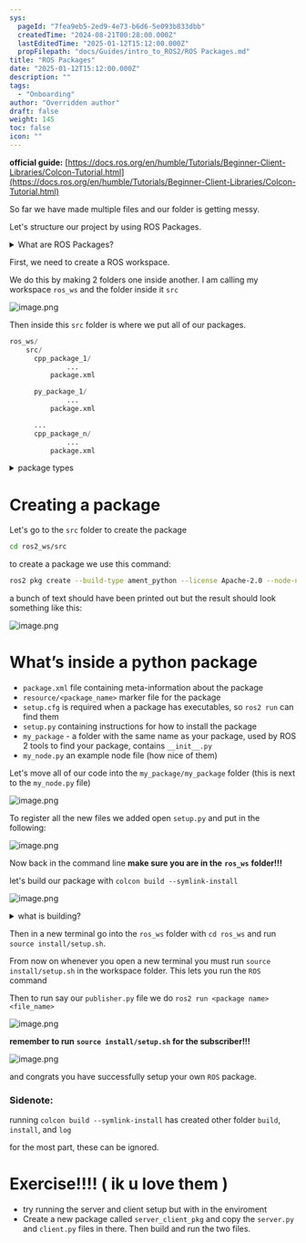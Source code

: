 ```yaml
---
sys:
  pageId: "7fea9eb5-2ed9-4e73-b6d6-5e093b833dbb"
  createdTime: "2024-08-21T00:28:00.000Z"
  lastEditedTime: "2025-01-12T15:12:00.000Z"
  propFilepath: "docs/Guides/intro_to_ROS2/ROS Packages.md"
title: "ROS Packages"
date: "2025-01-12T15:12:00.000Z"
description: ""
tags:
  - "Onboarding"
author: "Overridden author"
draft: false
weight: 145
toc: false
icon: ""
---
```


**official guide:** [https://docs.ros.org/en/humble/Tutorials/Beginner-Client-Libraries/Colcon-Tutorial.html](https://docs.ros.org/en/humble/Tutorials/Beginner-Client-Libraries/Colcon-Tutorial.html)

So far we have made multiple files and our folder is getting messy.

Let's structure our project by using ROS Packages.

<details>

<summary>What are ROS Packages?</summary>

ROS Packages are, as the name implies, packages of code that are highly sharable between ROS developers.

They consist of a folder, `package.xml` file, and source code

```python
      cpp_package_1/
		      ... imagine much code files here ..
          package.xml
```

</details>

First, we need to create a ROS workspace.

We do this by making 2 folders one inside another. I am calling my workspace `ros_ws` and the folder inside it `src`

![image.png](https://prod-files-secure.s3.us-west-2.amazonaws.com/d518164a-d88e-44d1-a4ee-3adb3bd8bce0/70706947-fd18-4537-a67b-e12946812d31/image.png?X-Amz-Algorithm=AWS4-HMAC-SHA256&X-Amz-Content-Sha256=UNSIGNED-PAYLOAD&X-Amz-Credential=ASIAZI2LB466WPKSAUCR%2F20250307%2Fus-west-2%2Fs3%2Faws4_request&X-Amz-Date=20250307T070847Z&X-Amz-Expires=3600&X-Amz-Security-Token=IQoJb3JpZ2luX2VjEPf%2F%2F%2F%2F%2F%2F%2F%2F%2F%2FwEaCXVzLXdlc3QtMiJHMEUCIFbKZ%2Fhp%2BDIpIuVy6A27rev3CtV35zjOJh3KBEFN%2BcPlAiEAxizAkLRrUbSXfGl0jbAJcQwt3h%2BkXc620E3KuEcEECMq%2FwMIQBAAGgw2Mzc0MjMxODM4MDUiDOvYFPOgR14TjuKjOyrcAzChJolRiksALasmiyItky%2F9itoJ8VRE2N7ttufiFq3dGIKgGEhv9hj0ZTqlKrtQ0%2B%2BUzvmECIiIgctNvDPKehbG6wNul29OQm4CIHKo6MwISlAKBWVqOPJCEv2h7Hi3SSgV7fPGiR0txJ%2FHEtCfWwtlh7QeryrfBeUdxVONl8huCknk4Xvz1auuFJH324OkLANPGci7eR4isKnQ8Kb8n%2FvyrkQ0XZpBvkPgSiut2%2F0xcbVcAX6cgz0p2YL89ri0AZFg4M0DeZh7xIF0wtp%2B8DzUEN7V2VWSNc4ejCljJuvNhvVVNu3qtLbk9wAFlarpjFa4NHJ2tRuZn%2FrHHQOvgpZyABzpJ8LA9BLehZ3JSBK2Jn4pVLc3tUL4cPtc9rj1cY12lHJ79kfVD5R2QWiMcOiYallNqqcxWd7B%2FZ%2FDATOx31tPN09wrtdr8%2FseDraerU2Ih7fvd8a56Wd2YxBdwqCXF0MJ4kWo4uN7zWIn7208FMk%2F5be1aPupTYRAZUQNdV64qvYZFr9G%2FB660yQgVqO7Nk2IsLNZ%2BjV1IjTQKy9FpXKKr%2B0QH9TvWzi%2Fe8FYNHgypIga%2F5YLgrM4663zNnUbIZE2gbrY0yLK8%2B%2FFIjvHQcPuw5cN61SL7eGLMMSoqr4GOqUByoGpNX93M%2FxHRw7xPucjb2geVoGONlmsaH33dHRztDTgiA%2BJsk7DeUwjTLm4PVTNJSdP5j5zt6FDOr%2Ft08pOUGYyFss7cHvHf42LXTMARcg04D17pQHmhaHQldtrvmh4rwbSK6E8vMImfTkB9ugFNuJTYJfRtgrTUi8QSnBwh1bhktfP3RRT3deG2c9sx%2BA354h9JETGACkCTpypOz7jN8Ci1E2t&X-Amz-Signature=40b65b3354a2f2267228feac92d239788acec9da7ee4bee6d8d99fc5ea3ae6cd&X-Amz-SignedHeaders=host&x-id=GetObject)

Then inside this `src` folder is where we put all of our packages.

```python
ros_ws/
    src/
      cpp_package_1/
		      ...
          package.xml

      py_package_1/
		      ...
          package.xml

      ...
      cpp_package_n/
		      ...
          package.xml

```

<details>

<summary>package types</summary>

packages can be either `C++` or python.

the intern file structure is different for each but for this guide we will stick to creating python packages

</details>

# Creating a package

Let's go to the `src` folder to create the package

```bash
cd ros2_ws/src
```

to create a package we use this command:

```bash
ros2 pkg create --build-type ament_python --license Apache-2.0 --node-name my_node my_package
```

a bunch of text should have been printed out but the result should look something like this:

![image.png](https://prod-files-secure.s3.us-west-2.amazonaws.com/d518164a-d88e-44d1-a4ee-3adb3bd8bce0/e6cf1e3f-8512-4a3e-b131-079f800bf3e8/image.png?X-Amz-Algorithm=AWS4-HMAC-SHA256&X-Amz-Content-Sha256=UNSIGNED-PAYLOAD&X-Amz-Credential=ASIAZI2LB466WPKSAUCR%2F20250307%2Fus-west-2%2Fs3%2Faws4_request&X-Amz-Date=20250307T070847Z&X-Amz-Expires=3600&X-Amz-Security-Token=IQoJb3JpZ2luX2VjEPf%2F%2F%2F%2F%2F%2F%2F%2F%2F%2FwEaCXVzLXdlc3QtMiJHMEUCIFbKZ%2Fhp%2BDIpIuVy6A27rev3CtV35zjOJh3KBEFN%2BcPlAiEAxizAkLRrUbSXfGl0jbAJcQwt3h%2BkXc620E3KuEcEECMq%2FwMIQBAAGgw2Mzc0MjMxODM4MDUiDOvYFPOgR14TjuKjOyrcAzChJolRiksALasmiyItky%2F9itoJ8VRE2N7ttufiFq3dGIKgGEhv9hj0ZTqlKrtQ0%2B%2BUzvmECIiIgctNvDPKehbG6wNul29OQm4CIHKo6MwISlAKBWVqOPJCEv2h7Hi3SSgV7fPGiR0txJ%2FHEtCfWwtlh7QeryrfBeUdxVONl8huCknk4Xvz1auuFJH324OkLANPGci7eR4isKnQ8Kb8n%2FvyrkQ0XZpBvkPgSiut2%2F0xcbVcAX6cgz0p2YL89ri0AZFg4M0DeZh7xIF0wtp%2B8DzUEN7V2VWSNc4ejCljJuvNhvVVNu3qtLbk9wAFlarpjFa4NHJ2tRuZn%2FrHHQOvgpZyABzpJ8LA9BLehZ3JSBK2Jn4pVLc3tUL4cPtc9rj1cY12lHJ79kfVD5R2QWiMcOiYallNqqcxWd7B%2FZ%2FDATOx31tPN09wrtdr8%2FseDraerU2Ih7fvd8a56Wd2YxBdwqCXF0MJ4kWo4uN7zWIn7208FMk%2F5be1aPupTYRAZUQNdV64qvYZFr9G%2FB660yQgVqO7Nk2IsLNZ%2BjV1IjTQKy9FpXKKr%2B0QH9TvWzi%2Fe8FYNHgypIga%2F5YLgrM4663zNnUbIZE2gbrY0yLK8%2B%2FFIjvHQcPuw5cN61SL7eGLMMSoqr4GOqUByoGpNX93M%2FxHRw7xPucjb2geVoGONlmsaH33dHRztDTgiA%2BJsk7DeUwjTLm4PVTNJSdP5j5zt6FDOr%2Ft08pOUGYyFss7cHvHf42LXTMARcg04D17pQHmhaHQldtrvmh4rwbSK6E8vMImfTkB9ugFNuJTYJfRtgrTUi8QSnBwh1bhktfP3RRT3deG2c9sx%2BA354h9JETGACkCTpypOz7jN8Ci1E2t&X-Amz-Signature=f862927cb812d84db2af5f2ad5c7e907f78e8bcef44119abe45896160a422cf2&X-Amz-SignedHeaders=host&x-id=GetObject)

# What’s inside a python package

- `package.xml` file containing meta-information about the package
- `resource/<package_name>` marker file for the package
- `setup.cfg` is required when a package has executables, so `ros2 run` can find them
- `setup.py` containing instructions for how to install the package
- `my_package` - a folder with the same name as your package, used by ROS 2 tools to find your package, contains `__init__.py`
- `my_node.py` an example node file (how nice of them)

Let's move all of our code into the `my_package/my_package` folder (this is next to the `my_node.py` file)

![image.png](https://prod-files-secure.s3.us-west-2.amazonaws.com/d518164a-d88e-44d1-a4ee-3adb3bd8bce0/9ce58f11-0da9-4d3e-b86d-506a9685d378/image.png?X-Amz-Algorithm=AWS4-HMAC-SHA256&X-Amz-Content-Sha256=UNSIGNED-PAYLOAD&X-Amz-Credential=ASIAZI2LB466WPKSAUCR%2F20250307%2Fus-west-2%2Fs3%2Faws4_request&X-Amz-Date=20250307T070847Z&X-Amz-Expires=3600&X-Amz-Security-Token=IQoJb3JpZ2luX2VjEPf%2F%2F%2F%2F%2F%2F%2F%2F%2F%2FwEaCXVzLXdlc3QtMiJHMEUCIFbKZ%2Fhp%2BDIpIuVy6A27rev3CtV35zjOJh3KBEFN%2BcPlAiEAxizAkLRrUbSXfGl0jbAJcQwt3h%2BkXc620E3KuEcEECMq%2FwMIQBAAGgw2Mzc0MjMxODM4MDUiDOvYFPOgR14TjuKjOyrcAzChJolRiksALasmiyItky%2F9itoJ8VRE2N7ttufiFq3dGIKgGEhv9hj0ZTqlKrtQ0%2B%2BUzvmECIiIgctNvDPKehbG6wNul29OQm4CIHKo6MwISlAKBWVqOPJCEv2h7Hi3SSgV7fPGiR0txJ%2FHEtCfWwtlh7QeryrfBeUdxVONl8huCknk4Xvz1auuFJH324OkLANPGci7eR4isKnQ8Kb8n%2FvyrkQ0XZpBvkPgSiut2%2F0xcbVcAX6cgz0p2YL89ri0AZFg4M0DeZh7xIF0wtp%2B8DzUEN7V2VWSNc4ejCljJuvNhvVVNu3qtLbk9wAFlarpjFa4NHJ2tRuZn%2FrHHQOvgpZyABzpJ8LA9BLehZ3JSBK2Jn4pVLc3tUL4cPtc9rj1cY12lHJ79kfVD5R2QWiMcOiYallNqqcxWd7B%2FZ%2FDATOx31tPN09wrtdr8%2FseDraerU2Ih7fvd8a56Wd2YxBdwqCXF0MJ4kWo4uN7zWIn7208FMk%2F5be1aPupTYRAZUQNdV64qvYZFr9G%2FB660yQgVqO7Nk2IsLNZ%2BjV1IjTQKy9FpXKKr%2B0QH9TvWzi%2Fe8FYNHgypIga%2F5YLgrM4663zNnUbIZE2gbrY0yLK8%2B%2FFIjvHQcPuw5cN61SL7eGLMMSoqr4GOqUByoGpNX93M%2FxHRw7xPucjb2geVoGONlmsaH33dHRztDTgiA%2BJsk7DeUwjTLm4PVTNJSdP5j5zt6FDOr%2Ft08pOUGYyFss7cHvHf42LXTMARcg04D17pQHmhaHQldtrvmh4rwbSK6E8vMImfTkB9ugFNuJTYJfRtgrTUi8QSnBwh1bhktfP3RRT3deG2c9sx%2BA354h9JETGACkCTpypOz7jN8Ci1E2t&X-Amz-Signature=088d250df598337834ce5bfef6da1bf78b8ea8c881401371a63b75a89c1d7a31&X-Amz-SignedHeaders=host&x-id=GetObject)

To register all the new files we added open `setup.py` and put in the following:

![image.png](https://prod-files-secure.s3.us-west-2.amazonaws.com/d518164a-d88e-44d1-a4ee-3adb3bd8bce0/1cd7c262-4cae-4496-9d75-c178537d24a2/image.png?X-Amz-Algorithm=AWS4-HMAC-SHA256&X-Amz-Content-Sha256=UNSIGNED-PAYLOAD&X-Amz-Credential=ASIAZI2LB466WPKSAUCR%2F20250307%2Fus-west-2%2Fs3%2Faws4_request&X-Amz-Date=20250307T070847Z&X-Amz-Expires=3600&X-Amz-Security-Token=IQoJb3JpZ2luX2VjEPf%2F%2F%2F%2F%2F%2F%2F%2F%2F%2FwEaCXVzLXdlc3QtMiJHMEUCIFbKZ%2Fhp%2BDIpIuVy6A27rev3CtV35zjOJh3KBEFN%2BcPlAiEAxizAkLRrUbSXfGl0jbAJcQwt3h%2BkXc620E3KuEcEECMq%2FwMIQBAAGgw2Mzc0MjMxODM4MDUiDOvYFPOgR14TjuKjOyrcAzChJolRiksALasmiyItky%2F9itoJ8VRE2N7ttufiFq3dGIKgGEhv9hj0ZTqlKrtQ0%2B%2BUzvmECIiIgctNvDPKehbG6wNul29OQm4CIHKo6MwISlAKBWVqOPJCEv2h7Hi3SSgV7fPGiR0txJ%2FHEtCfWwtlh7QeryrfBeUdxVONl8huCknk4Xvz1auuFJH324OkLANPGci7eR4isKnQ8Kb8n%2FvyrkQ0XZpBvkPgSiut2%2F0xcbVcAX6cgz0p2YL89ri0AZFg4M0DeZh7xIF0wtp%2B8DzUEN7V2VWSNc4ejCljJuvNhvVVNu3qtLbk9wAFlarpjFa4NHJ2tRuZn%2FrHHQOvgpZyABzpJ8LA9BLehZ3JSBK2Jn4pVLc3tUL4cPtc9rj1cY12lHJ79kfVD5R2QWiMcOiYallNqqcxWd7B%2FZ%2FDATOx31tPN09wrtdr8%2FseDraerU2Ih7fvd8a56Wd2YxBdwqCXF0MJ4kWo4uN7zWIn7208FMk%2F5be1aPupTYRAZUQNdV64qvYZFr9G%2FB660yQgVqO7Nk2IsLNZ%2BjV1IjTQKy9FpXKKr%2B0QH9TvWzi%2Fe8FYNHgypIga%2F5YLgrM4663zNnUbIZE2gbrY0yLK8%2B%2FFIjvHQcPuw5cN61SL7eGLMMSoqr4GOqUByoGpNX93M%2FxHRw7xPucjb2geVoGONlmsaH33dHRztDTgiA%2BJsk7DeUwjTLm4PVTNJSdP5j5zt6FDOr%2Ft08pOUGYyFss7cHvHf42LXTMARcg04D17pQHmhaHQldtrvmh4rwbSK6E8vMImfTkB9ugFNuJTYJfRtgrTUi8QSnBwh1bhktfP3RRT3deG2c9sx%2BA354h9JETGACkCTpypOz7jN8Ci1E2t&X-Amz-Signature=b1527ba757af19e1633bedf14e16eafa6d7932c83a5dcfcb0f9bb9986736ff6d&X-Amz-SignedHeaders=host&x-id=GetObject)

Now back in the command line **make sure you are in the** **`ros_ws`** **folder!!!**

let's build our package with `colcon build --symlink-install`

![image.png](https://prod-files-secure.s3.us-west-2.amazonaws.com/d518164a-d88e-44d1-a4ee-3adb3bd8bce0/2f2a0d27-b173-48fd-b189-5f5c0ce65619/image.png?X-Amz-Algorithm=AWS4-HMAC-SHA256&X-Amz-Content-Sha256=UNSIGNED-PAYLOAD&X-Amz-Credential=ASIAZI2LB466WPKSAUCR%2F20250307%2Fus-west-2%2Fs3%2Faws4_request&X-Amz-Date=20250307T070847Z&X-Amz-Expires=3600&X-Amz-Security-Token=IQoJb3JpZ2luX2VjEPf%2F%2F%2F%2F%2F%2F%2F%2F%2F%2FwEaCXVzLXdlc3QtMiJHMEUCIFbKZ%2Fhp%2BDIpIuVy6A27rev3CtV35zjOJh3KBEFN%2BcPlAiEAxizAkLRrUbSXfGl0jbAJcQwt3h%2BkXc620E3KuEcEECMq%2FwMIQBAAGgw2Mzc0MjMxODM4MDUiDOvYFPOgR14TjuKjOyrcAzChJolRiksALasmiyItky%2F9itoJ8VRE2N7ttufiFq3dGIKgGEhv9hj0ZTqlKrtQ0%2B%2BUzvmECIiIgctNvDPKehbG6wNul29OQm4CIHKo6MwISlAKBWVqOPJCEv2h7Hi3SSgV7fPGiR0txJ%2FHEtCfWwtlh7QeryrfBeUdxVONl8huCknk4Xvz1auuFJH324OkLANPGci7eR4isKnQ8Kb8n%2FvyrkQ0XZpBvkPgSiut2%2F0xcbVcAX6cgz0p2YL89ri0AZFg4M0DeZh7xIF0wtp%2B8DzUEN7V2VWSNc4ejCljJuvNhvVVNu3qtLbk9wAFlarpjFa4NHJ2tRuZn%2FrHHQOvgpZyABzpJ8LA9BLehZ3JSBK2Jn4pVLc3tUL4cPtc9rj1cY12lHJ79kfVD5R2QWiMcOiYallNqqcxWd7B%2FZ%2FDATOx31tPN09wrtdr8%2FseDraerU2Ih7fvd8a56Wd2YxBdwqCXF0MJ4kWo4uN7zWIn7208FMk%2F5be1aPupTYRAZUQNdV64qvYZFr9G%2FB660yQgVqO7Nk2IsLNZ%2BjV1IjTQKy9FpXKKr%2B0QH9TvWzi%2Fe8FYNHgypIga%2F5YLgrM4663zNnUbIZE2gbrY0yLK8%2B%2FFIjvHQcPuw5cN61SL7eGLMMSoqr4GOqUByoGpNX93M%2FxHRw7xPucjb2geVoGONlmsaH33dHRztDTgiA%2BJsk7DeUwjTLm4PVTNJSdP5j5zt6FDOr%2Ft08pOUGYyFss7cHvHf42LXTMARcg04D17pQHmhaHQldtrvmh4rwbSK6E8vMImfTkB9ugFNuJTYJfRtgrTUi8QSnBwh1bhktfP3RRT3deG2c9sx%2BA354h9JETGACkCTpypOz7jN8Ci1E2t&X-Amz-Signature=ba8d9bf0f48b1fdabd65fe129ec49e48671ffc0f1c3e4982a20df87698fa0e1f&X-Amz-SignedHeaders=host&x-id=GetObject)

<details>

<summary>what is building?</summary>

if you are a CS major at Rose-Hulman you will learn the answer to this in CSSE132

but TLDR; is it combines all the code files into one program that can be run easily 

</details>

Then in a new terminal go into the `ros_ws` folder with `cd ros_ws` and run `source install/setup.sh`. 

From now on whenever you open a new terminal you must run `source install/setup.sh` in the workspace folder. This lets you run the `ROS` command

Then to run say our `publisher.py` file we do `ros2 run <package name> <file_name>`

![image.png](https://prod-files-secure.s3.us-west-2.amazonaws.com/d518164a-d88e-44d1-a4ee-3adb3bd8bce0/4f4b1219-3a44-4632-aa0a-ce3471699f59/image.png?X-Amz-Algorithm=AWS4-HMAC-SHA256&X-Amz-Content-Sha256=UNSIGNED-PAYLOAD&X-Amz-Credential=ASIAZI2LB466WPKSAUCR%2F20250307%2Fus-west-2%2Fs3%2Faws4_request&X-Amz-Date=20250307T070847Z&X-Amz-Expires=3600&X-Amz-Security-Token=IQoJb3JpZ2luX2VjEPf%2F%2F%2F%2F%2F%2F%2F%2F%2F%2FwEaCXVzLXdlc3QtMiJHMEUCIFbKZ%2Fhp%2BDIpIuVy6A27rev3CtV35zjOJh3KBEFN%2BcPlAiEAxizAkLRrUbSXfGl0jbAJcQwt3h%2BkXc620E3KuEcEECMq%2FwMIQBAAGgw2Mzc0MjMxODM4MDUiDOvYFPOgR14TjuKjOyrcAzChJolRiksALasmiyItky%2F9itoJ8VRE2N7ttufiFq3dGIKgGEhv9hj0ZTqlKrtQ0%2B%2BUzvmECIiIgctNvDPKehbG6wNul29OQm4CIHKo6MwISlAKBWVqOPJCEv2h7Hi3SSgV7fPGiR0txJ%2FHEtCfWwtlh7QeryrfBeUdxVONl8huCknk4Xvz1auuFJH324OkLANPGci7eR4isKnQ8Kb8n%2FvyrkQ0XZpBvkPgSiut2%2F0xcbVcAX6cgz0p2YL89ri0AZFg4M0DeZh7xIF0wtp%2B8DzUEN7V2VWSNc4ejCljJuvNhvVVNu3qtLbk9wAFlarpjFa4NHJ2tRuZn%2FrHHQOvgpZyABzpJ8LA9BLehZ3JSBK2Jn4pVLc3tUL4cPtc9rj1cY12lHJ79kfVD5R2QWiMcOiYallNqqcxWd7B%2FZ%2FDATOx31tPN09wrtdr8%2FseDraerU2Ih7fvd8a56Wd2YxBdwqCXF0MJ4kWo4uN7zWIn7208FMk%2F5be1aPupTYRAZUQNdV64qvYZFr9G%2FB660yQgVqO7Nk2IsLNZ%2BjV1IjTQKy9FpXKKr%2B0QH9TvWzi%2Fe8FYNHgypIga%2F5YLgrM4663zNnUbIZE2gbrY0yLK8%2B%2FFIjvHQcPuw5cN61SL7eGLMMSoqr4GOqUByoGpNX93M%2FxHRw7xPucjb2geVoGONlmsaH33dHRztDTgiA%2BJsk7DeUwjTLm4PVTNJSdP5j5zt6FDOr%2Ft08pOUGYyFss7cHvHf42LXTMARcg04D17pQHmhaHQldtrvmh4rwbSK6E8vMImfTkB9ugFNuJTYJfRtgrTUi8QSnBwh1bhktfP3RRT3deG2c9sx%2BA354h9JETGACkCTpypOz7jN8Ci1E2t&X-Amz-Signature=88a48c3326eac5d2b2807a8e4a2a1759e2bf62c7e551fabf445f519674651b56&X-Amz-SignedHeaders=host&x-id=GetObject)

**remember to run** **`source install/setup.sh`** **for the subscriber!!!**

![image.png](https://prod-files-secure.s3.us-west-2.amazonaws.com/d518164a-d88e-44d1-a4ee-3adb3bd8bce0/02121119-dad4-49ec-8356-c956108b4243/image.png?X-Amz-Algorithm=AWS4-HMAC-SHA256&X-Amz-Content-Sha256=UNSIGNED-PAYLOAD&X-Amz-Credential=ASIAZI2LB466WPKSAUCR%2F20250307%2Fus-west-2%2Fs3%2Faws4_request&X-Amz-Date=20250307T070847Z&X-Amz-Expires=3600&X-Amz-Security-Token=IQoJb3JpZ2luX2VjEPf%2F%2F%2F%2F%2F%2F%2F%2F%2F%2FwEaCXVzLXdlc3QtMiJHMEUCIFbKZ%2Fhp%2BDIpIuVy6A27rev3CtV35zjOJh3KBEFN%2BcPlAiEAxizAkLRrUbSXfGl0jbAJcQwt3h%2BkXc620E3KuEcEECMq%2FwMIQBAAGgw2Mzc0MjMxODM4MDUiDOvYFPOgR14TjuKjOyrcAzChJolRiksALasmiyItky%2F9itoJ8VRE2N7ttufiFq3dGIKgGEhv9hj0ZTqlKrtQ0%2B%2BUzvmECIiIgctNvDPKehbG6wNul29OQm4CIHKo6MwISlAKBWVqOPJCEv2h7Hi3SSgV7fPGiR0txJ%2FHEtCfWwtlh7QeryrfBeUdxVONl8huCknk4Xvz1auuFJH324OkLANPGci7eR4isKnQ8Kb8n%2FvyrkQ0XZpBvkPgSiut2%2F0xcbVcAX6cgz0p2YL89ri0AZFg4M0DeZh7xIF0wtp%2B8DzUEN7V2VWSNc4ejCljJuvNhvVVNu3qtLbk9wAFlarpjFa4NHJ2tRuZn%2FrHHQOvgpZyABzpJ8LA9BLehZ3JSBK2Jn4pVLc3tUL4cPtc9rj1cY12lHJ79kfVD5R2QWiMcOiYallNqqcxWd7B%2FZ%2FDATOx31tPN09wrtdr8%2FseDraerU2Ih7fvd8a56Wd2YxBdwqCXF0MJ4kWo4uN7zWIn7208FMk%2F5be1aPupTYRAZUQNdV64qvYZFr9G%2FB660yQgVqO7Nk2IsLNZ%2BjV1IjTQKy9FpXKKr%2B0QH9TvWzi%2Fe8FYNHgypIga%2F5YLgrM4663zNnUbIZE2gbrY0yLK8%2B%2FFIjvHQcPuw5cN61SL7eGLMMSoqr4GOqUByoGpNX93M%2FxHRw7xPucjb2geVoGONlmsaH33dHRztDTgiA%2BJsk7DeUwjTLm4PVTNJSdP5j5zt6FDOr%2Ft08pOUGYyFss7cHvHf42LXTMARcg04D17pQHmhaHQldtrvmh4rwbSK6E8vMImfTkB9ugFNuJTYJfRtgrTUi8QSnBwh1bhktfP3RRT3deG2c9sx%2BA354h9JETGACkCTpypOz7jN8Ci1E2t&X-Amz-Signature=83f33573525879e3b069cf12ab31699d59db71df1925902d0e7360e9d0ad2c7e&X-Amz-SignedHeaders=host&x-id=GetObject)

and congrats you have successfully setup your own `ROS` package.

### Sidenote:

running `colcon build --symlink-install` has created other folder `build`, `install`, and `log`

for the most part, these can be ignored.

# Exercise!!!! ( ik u love them )

- try running the server and client setup but with in the enviroment
- Create a new package called `server_client_pkg` and copy the `server.py` and `client.py` files in there. Then build and run the two files.
